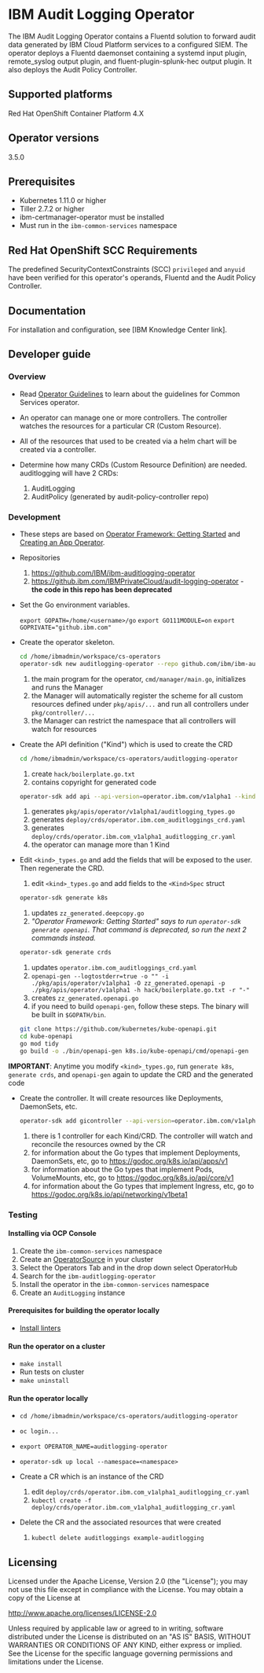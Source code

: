 # IBM Audit Logging Operator

The IBM Audit Logging Operator contains a Fluentd solution to forward audit data generated by IBM Cloud Platform services to a configured SIEM. The operator deploys a Fluentd daemonset containing a systemd input plugin, remote_syslog output plugin, and fluent-plugin-splunk-hec output plugin. It also deploys the Audit Policy Controller.

## Supported platforms

Red Hat OpenShift Container Platform 4.X

## Operator versions

3.5.0

## Prerequisites

- Kubernetes 1.11.0 or higher
- Tiller 2.7.2 or higher
- ibm-certmanager-operator must be installed
- Must run in the `ibm-common-services` namespace

## Red Hat OpenShift SCC Requirements

The predefined SecurityContextConstraints (SCC) `privileged` and `anyuid` have been verified for this operator's operands, Fluentd and the Audit Policy Controller.

## Documentation

For installation and configuration, see [IBM Knowledge Center link].

## Developer guide

### Overview

- Read [Operator Guidelines](https://github.ibm.com/IBMPrivateCloud/roadmap/blob/master/feature-specs/common-services/operator-guideline/operator-guideline-spec.md)
  to learn about the guidelines for Common Services operator.

- An operator can manage one or more controllers. The controller watches the resources for a particular CR (Custom Resource).

- All of the resources that used to be created via a helm chart will be created via a controller.

- Determine how many CRDs (Custom Resource Definition) are needed. auditlogging will have 2 CRDs:
  1. AuditLogging
  1. AuditPolicy (generated by audit-policy-controller repo)

### Development

- These steps are based on [Operator Framework: Getting Started](https://github.com/operator-framework/getting-started#getting-started)
  and [Creating an App Operator](https://github.com/operator-framework/operator-sdk#create-and-deploy-an-app-operator).

- Repositories
  1. <https://github.com/IBM/ibm-auditlogging-operator>
  1. <https://github.ibm.com/IBMPrivateCloud/audit-logging-operator> - **the code in this repo has been deprecated**

- Set the Go environment variables.

  `export GOPATH=/home/<username>/go`
  `export GO111MODULE=on`
  `export GOPRIVATE="github.ibm.com"`

- Create the operator skeleton.

  ```bash
  cd /home/ibmadmin/workspace/cs-operators
  operator-sdk new auditlogging-operator --repo github.com/ibm/ibm-auditlogging-operator
  ```

  1. the main program for the operator, `cmd/manager/main.go`, initializes and runs the Manager
  1. the Manager will automatically register the scheme for all custom resources defined under `pkg/apis/...` and run all controllers under   `pkg/controller/...`
  1. the Manager can restrict the namespace that all controllers will watch for resources

- Create the API definition ("Kind") which is used to create the CRD

  ```bash
  cd /home/ibmadmin/workspace/cs-operators/auditlogging-operator
  ```

  1. create `hack/boilerplate.go.txt`
  1. contains copyright for generated code

  ```bash
  operator-sdk add api --api-version=operator.ibm.com/v1alpha1 --kind=auditlogging
  ```

  1. generates `pkg/apis/operator/v1alpha1/auditlogging_types.go`
  1. generates `deploy/crds/operator.ibm.com_auditloggings_crd.yaml`
  1. generates `deploy/crds/operator.ibm.com_v1alpha1_auditlogging_cr.yaml`
  1. the operator can manage more than 1 Kind

- Edit `<kind>_types.go` and add the fields that will be exposed to the user. Then regenerate the CRD.
  1. edit `<kind>_types.go` and add fields to the `<Kind>Spec` struct

  ```bash
  operator-sdk generate k8s
  ```

  1. updates `zz_generated.deepcopy.go`
  1. *"Operator Framework: Getting Started" says to run `operator-sdk generate openapi`. That command is deprecated, so run the next 2 commands instead.*

  ```bash
  operator-sdk generate crds
  ```

  1. updates `operator.ibm.com_auditloggings_crd.yaml`
  1. `openapi-gen --logtostderr=true -o "" -i ./pkg/apis/operator/v1alpha1 -O zz_generated.openapi -p ./pkg/apis/operator/v1alpha1 -h hack/boilerplate.go.txt -r "-"`
  1. creates `zz_generated.openapi.go`
  1. if you need to build `openapi-gen`, follow these steps. The binary will be built in `$GOPATH/bin`.

  ```bash
  git clone https://github.com/kubernetes/kube-openapi.git
  cd kube-openapi
  go mod tidy
  go build -o ./bin/openapi-gen k8s.io/kube-openapi/cmd/openapi-gen
  ```

**IMPORTANT**: Anytime you modify `<kind>_types.go`, run `generate k8s`, `generate crds`, and `openapi-gen` again to update the CRD and the generated code

- Create the controller. It will create resources like Deployments, DaemonSets, etc.

  ```bash
  operator-sdk add gicontroller --api-version=operator.ibm.com/v1alpha1 --kind=auditlogging
  ```

  1. there is 1 controller for each Kind/CRD. The controller will watch and reconcile the resources owned by the CR
  1. for information about the Go types that implement Deployments, DaemonSets, etc, go to <https://godoc.org/k8s.io/api/apps/v1>
  1. for information about the Go types that implement Pods, VolumeMounts, etc, go to <https://godoc.org/k8s.io/api/core/v1>
  1. for information about the Go types that implement Ingress, etc, go to <https://godoc.org/k8s.io/api/networking/v1beta1>

### Testing

#### Installing via OCP Console

1. Create the `ibm-common-services` namespace
1. Create an [OperatorSource](https://github.com/IBM/operand-deployment-lifecycle-manager/blob/master/docs/install/common-service-integration.md#1-create-an-operatorsource-in-the-openshift-cluster) in your cluster
1. Select the Operators Tab and in the drop down select OperatorHub
1. Search for the `ibm-auditlogging-operator`
1. Install the operator in the `ibm-common-services` namespace
1. Create an `AuditLogging` instance

#### Prerequisites for building the operator locally

- [Install linters](https://github.com/IBM/go-repo-template/blob/master/docs/development.md)

#### Run the operator on a cluster

- `make install`
- Run tests on cluster
- `make uninstall`

#### Run the operator locally

- `cd /home/ibmadmin/workspace/cs-operators/auditlogging-operator`
- `oc login...`
- `export OPERATOR_NAME=auditlogging-operator`
- `operator-sdk up local --namespace=<namespace>`

- Create a CR which is an instance of the CRD
  1. edit `deploy/crds/operator.ibm.com_v1alpha1_auditlogging_cr.yaml`
  1. `kubectl create -f deploy/crds/operator.ibm.com_v1alpha1_auditlogging_cr.yaml`

- Delete the CR and the associated resources that were created
  1. `kubectl delete auditloggings example-auditlogging`

## Licensing

Licensed under the Apache License, Version 2.0 (the "License"); you may not use this file except in compliance with the License. You may obtain a copy of the License at

<http://www.apache.org/licenses/LICENSE-2.0>

Unless required by applicable law or agreed to in writing, software distributed under the License is distributed on an "AS IS" BASIS, WITHOUT WARRANTIES OR CONDITIONS OF ANY KIND, either express or implied. See the License for the specific language governing permissions and limitations under the License.
